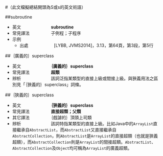 #（此文檔擬總結開頭為S或s的英文術語）

##subroutine

* 英文　　　　　　　**subroutine**
* 常見譯法　　　　　子例程；子程序
* 示例
  * 出處　　　　　　[LYBB, JVMS2014]，3.13，第64頁，第3段，第5行

##｛廣義的｝superclass

* 英文　　　　　　　**｛廣義的｝superclass**
* 常見譯法　　　　　**超類**
* 辨析　　　　　　　該詞泛指某類型的直接上級或間接上級。與狹義用法之區別見「｛狹義的｝superclass」詞條。

##｛狹義的｝superclass

* 英文　　　　　　　**｛狹義的｝superclass**
* 常見譯法　　　　　**直接超類；父類**
* 其它譯法　　　　　｛戲謔的｝頂頭上司類
* 辨析　　　　　　　該詞特指某類型的直接上級。比如Java中的`ArrayList`直接繼承自`AbstractList`，而`AbstractList`又直接繼承自`AbstractCollection`，則`AbstractList`是`ArrayList`的直接超類（也就是狹義超類），而`AbstractCollection`則是`ArrayList`的間接超類。`AbstractList`、`AbstractCollection`及`Object`均可稱為`ArrayList`的廣義超類。
